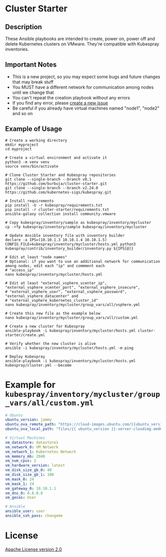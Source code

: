 # Cluster Starter

## Description

These Ansible playbooks are intended to create, power on, power off and delete Kubernetes clusters on VMware. They're compatible with Kubespray inventories.

## Important Notes

* This is a new project, so you may expect some bugs and future changes that may break stuff
* You MUST have a different network for communication among nodes until we change that
* You can't repeat the creation playbook without any errors
* If you find any error, please [create a new issue](https://github.com/burbuja/cluster-starter/issues)
* Be careful if you already have virtual machines named "node1", "node2" and so on

## Example of Usage

```ShellSession
# Create a working directory
mkdir myproject
cd myproject

# Create a virtual environment and activate it
python3 -m venv venv
source venv/bin/activate

# Clone Cluster Starter and Kubespray repositories
git clone --single-branch --branch v0.1 https://github.com/burbuja/cluster-starter.git
git clone --single-branch --branch v2.24.0 https://github.com/kubernetes-sigs/kubespray.git

# Install requirements
pip install -U -r kubespray/requirements.txt
pip install -r cluster-starter/requirements.txt
ansible-galaxy collection install community.vmware

# Copy kubespray/inventory/sample as kubespray/inventory/mycluster
cp -rfp kubespray/inventory/sample kubespray/inventory/mycluster

# Update Ansible inventory file with inventory builder
declare -a IPS=(10.10.1.3 10.10.1.4 10.10.1.5)
CONFIG_FILE=kubespray/inventory/mycluster/hosts.yml python3 kubespray/contrib/inventory_builder/inventory.py ${IPS[@]}

# Edit at least "node names"
# Optional: if you want to use an additional network for communication among nodes, edit each "ip" and commment each
# "access_ip"
nano kubespray/inventory/mycluster/hosts.yml

# Edit at least "external_vsphere_vcenter_ip", "external_vsphere_vcenter_port", "external_vsphere_insecure",
# "external_vsphere_user", "external_vsphere_password", "external_vsphere_datacenter" and
# "external_vsphere_kubernetes_cluster_id"
nano kubespray/inventory/mycluster/group_vars/all/vsphere.yml

# Create this new file as the example below
nano kubespray/inventory/mycluster/group_vars/all/custom.yml

# Create a new cluster for Kubespray
ansible-playbook -i kubespray/inventory/mycluster/hosts.yml cluster-starter/create.yml

# Verify whether the new cluster is alive
ansible -i kubespray/inventory/mycluster/hosts.yml -m ping

# Deploy Kubespray
ansible-playbook -i kubespray/inventory/mycluster/hosts.yml kubespray/cluster.yml --become
```

# Example for ```kubespray/inventory/mycluster/group_vars/all/custom.yml```

```yaml
# Ubuntu
ubuntu_version: jammy
ubuntu_ova_remote_path: "https://cloud-images.ubuntu.com/{{ubuntu_version }}/current/{{ ubuntu_version }}-server-cloudimg-amd64.ova"
ubuntu_ova_local_path: "files/{{ ubuntu_version }}-server-cloudimg-amd64.ova"

# Virtual Machines
vm_datastore: datastore1
vm_network_0: VM Network
vm_network_1: Kubernetes Network
vm_memory_mb: 2048
vm_num_cpus: 2
vm_hardware_version: latest
vm_disk_size_gb_0: 40
vm_disk_size_gb_1: 100
vm_mask_0: 24
vm_mask_1: 24
vm_gateway_0: 10.10.1.1
vm_dns_0: 8.8.8.8
vm_gecos: User

# Ansible
ansible_user: user
ansible_ssh_pass: changeme
```

# License

[Apache License version 2.0](https://github.com/burbuja/cluster-starter/blob/master/LICENSE)

